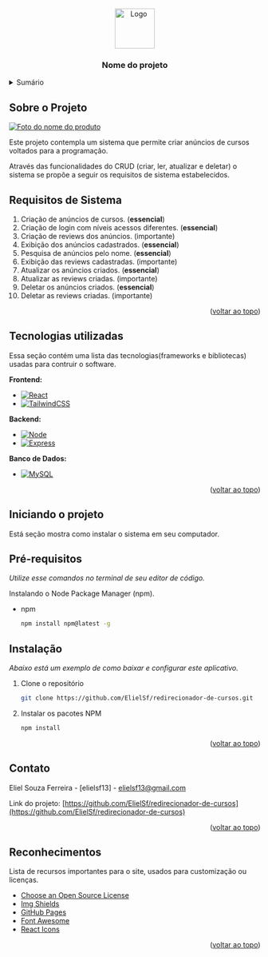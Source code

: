 <a name="readme-top" id="readme-top"></a>

<!-- Logo do projeto -->
<br />
<div align="center">
  <a href="https://github.com/othneildrew/Best-README-Template">
    <img src="images/logo.png" alt="Logo" width="80" height="80">
  </a>

  <h3 align="center">Nome do projeto</h3>
</div>




<!-- Sumário -->
<details>
  <summary>Sumário</summary>
  <ol>
    <li>
      <a href="#about-the-project">Sobre o Projeto</a>
      <ul>
        <li><a href="#system-requirements">Requisitos de Sistema</a></li>
        <li><a href="#built-with">Tecnologias utilizadas</a></li>
      </ul>
    </li>
    <li>
      <a href="#getting-started">Iniciando o projeto</a>
      <ul>
        <li><a href="#prerequisites">Pré-requisitos</a></li>
        <li><a href="#installation">Instalação</a></li>
      </ul>
    </li>
    <li><a href="#contact">Contato</a></li>
    <li><a href="#acknowledgments">Reconhecimentos</a></li>
  </ol>
</details>



<!-- Sobre o Projeto -->
<h2 id="about-the-project"> Sobre o Projeto </h2>

[![Foto do nome do produto][product-screenshot]](product-url)

Este projeto contempla um sistema que permite criar anúncios de cursos voltados para a programação. 

Através das funcionalidades do CRUD (criar, ler, atualizar e deletar) o sistema se propõe a seguir os requisitos de sistema estabelecidos.

<h2 id="system-requirements"> Requisitos de Sistema </h2>

  1. Criação de anúncios de cursos. (**essencial**)
  2. Criação de login com níveis acessos diferentes. (**essencial**)
  3. Criação de reviews dos anúncios. (importante)
  4. Exibição dos anúncios cadastrados. (**essencial**)
  5. Pesquisa de anúncios pelo nome. (**essencial**) 
  6. Exibição das reviews cadastradas. (importante)
  7. Atualizar os anúncios criados. (**essencial**)
  8. Atualizar as reviews criadas. (importante)
  9. Deletar os anúncios criados. (**essencial**)
  10. Deletar as reviews criadas. (importante)

<p align="right">(<a href="#readme-top">voltar ao topo</a>)</p>

<h2 id="built-with"> Tecnologias utilizadas </h2>

Essa seção contém uma lista das tecnologias(frameworks e bibliotecas) usadas para contruir o software.

**Frontend:**
* [![React][React.js]][React-url]
* [![TailwindCSS][TailwindCSS]][TailwindCSS-url]

**Backend:**
* [![Node][Node.js]][Node-url]
* [![Express][Express.js]][Express-url]

**Banco de Dados:**
* [![MySQL][MySQL]][MySQL-url]


<p align="right">(<a href="#readme-top">voltar ao topo</a>)</p>



<!-- Iniciando o projeto -->
<h2 id="getting-started"> Iniciando o projeto </h2>

Está seção mostra como instalar o sistema em seu computador.

<h2 id="prerequisites"> Pré-requisitos </h2>

_Utilize esse comandos no terminal de seu editor de código._

Instalando o Node Package Manager (npm).
* npm
  ```sh
  npm install npm@latest -g
  ```

<h2 id="installation"> Instalação </h2>

_Abaixo está um exemplo de como baixar e configurar este aplicativo._

1. Clone o repositório
   ```sh
   git clone https://github.com/ElielSf/redirecionador-de-cursos.git
   ```
2. Instalar os pacotes NPM
   ```sh
   npm install
   ```

<p align="right">(<a href="#readme-top">voltar ao topo</a>)</p>



<!-- Contato -->
<h2 id="contact"> Contato </h2>

Eliel Souza Ferreira - [elielsf13] - elielsf13@gmail.com

Link do projeto: [https://github.com/ElielSf/redirecionador-de-cursos](https://github.com/ElielSf/redirecionador-de-cursos)

<p align="right">(<a href="#readme-top">voltar ao topo</a>)</p>



<!-- Reconhecimentos -->
<h2 id="acknowledgments"> Reconhecimentos </h2>

Lista de recursos importantes para o site, usados para customização ou licenças.

* [Choose an Open Source License](https://choosealicense.com)
* [Img Shields](https://shields.io)
* [GitHub Pages](https://pages.github.com)
* [Font Awesome](https://fontawesome.com)
* [React Icons](https://react-icons.github.io/react-icons/search)

<p align="right">(<a href="#readme-top">voltar ao topo</a>)</p>



<!-- MARKDOWN LINKS & IMAGENS -->
<!-- https://www.markdownguide.org/basic-syntax/#reference-style-links -->
[contributors-shield]: https://img.shields.io/github/contributors/othneildrew/Best-README-Template.svg?style=for-the-badge
[contributors-url]: https://github.com/othneildrew/Best-README-Template/graphs/contributors
[forks-shield]: https://img.shields.io/github/forks/othneildrew/Best-README-Template.svg?style=for-the-badge
[forks-url]: https://github.com/othneildrew/Best-README-Template/network/members
[stars-shield]: https://img.shields.io/github/stars/othneildrew/Best-README-Template.svg?style=for-the-badge
[stars-url]: https://github.com/othneildrew/Best-README-Template/stargazers
[issues-shield]: https://img.shields.io/github/issues/othneildrew/Best-README-Template.svg?style=for-the-badge
[issues-url]: https://github.com/othneildrew/Best-README-Template/issues
[license-shield]: https://img.shields.io/github/license/othneildrew/Best-README-Template.svg?style=for-the-badge
[license-url]: https://github.com/othneildrew/Best-README-Template/blob/master/LICENSE.txt
[linkedin-shield]: https://img.shields.io/badge/-LinkedIn-black.svg?style=for-the-badge&logo=linkedin&colorB=555
[linkedin-url]: https://linkedin.com/in/othneildrew
[product-screenshot]: images/screenshot.png

[React.js]: https://img.shields.io/badge/React-20232A?style=for-the-badge&logo=react&logoColor=61DAFB
[React-url]: https://reactjs.org/
[Node.js]: https://img.shields.io/badge/Node.js-43853D?style=for-the-badge&logo=node.js&logoColor=white
[Node-url]: https://nodejs.org/en
[Express.js]: https://img.shields.io/badge/Express.js-404D59?style=for-the-badge
[Express-url]: https://expressjs.com/pt-br/
[TailwindCSS]: https://img.shields.io/badge/Tailwind_CSS-38B2AC?style=for-the-badge&logo=tailwind-css&logoColor=white
[TailwindCSS-url]: https://tailwindcss.com/
[React-router]: https://img.shields.io/badge/React_Router-CA4245?style=for-the-badge&logo=react-router&logoColor=white
[React-router-url]: https://reactrouter.com/en/main
[MySQL]: https://img.shields.io/badge/MySQL-00000F?style=for-the-badge&logo=mysql&logoColor=white
[MySQL-url]: https://www.mysql.com/